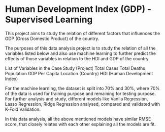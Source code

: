 # Human Development Index (GDP) - Supervised Learning
This project aims to study the relation of different factors that influences the GDP (Gross Domestic Product) of the country. 

The purposes of this data analysis project is to study the relation of all the variables listed below and also use machine learning to further predict the effects of those variables in relation to the HDI and GDP of the country.

List of Variables in the Case Study (Project)
Total Cases 
Total Deaths
Population
GDP Per Capita 
Location (Country)
HDI (Human Development Index)

For the machine learning, the dataset is split into 70% and 30%, where 70% of the data is used for training purpose and remaining for testing purpose. For further analysis and study, different models like Vanila Regression, Lasso Regression, Ridge Regression analysed, compared and validated with K-Fold Validation. 

In this data analysis, all the above mentioned models have similar RMSE score, that closely relates with each other explaining all the models are fit.